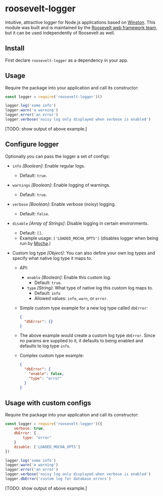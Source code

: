 # roosevelt-logger

Intuitive, attractive logger for Node.js applications based on [Winston](https://github.com/winstonjs/winston). This module was built and is maintained by the [Roosevelt web framework team](https://github.com/rooseveltframework/roosevelt), but it can be used independently of Roosevelt as well. 

## Install

First declare `roosevelt-logger` as a dependency in your app.

## Usage

Require the package into your application and call its constructor:

```js
const logger = require('roosevelt-logger')()

logger.log('some info')
logger.warn('a warning')
logger.error('an error')
logger.verbose('noisy log only displayed when verbose is enabled')
```

[TODO: show output of above example.]

## Configure logger

Optionally you can pass the logger a set of configs:

- `info` *[Boolean]*: Enable regular logs.

  - Default: `true`.

- `warnings` *[Boolean]*: Enable logging of warnings.

  - Default: `true`.

- `verbose` *[Boolean]*: Enable verbose (noisy) logging.

  - Default: `false`.

- `disable` *[Array of Strings]*: Disable logging in certain environments.

  - Default: `[]`.
  - Example usage: `['LOADED_MOCHA_OPTS']` (disables logger when being run by [Mocha](https://mochajs.org/).)

- Custom log type *[Object]*: You can also define your own log types and specify what native log type it maps to.

  - API:

    - `enable` *[Boolean]*: Enable this custom log.
      - Default:  `true`.
    - `type` *[String]*: What type of native log this custom log maps to.
      - Default: `info`
      - Allowed values: `info`, `warn`, or `error`.

  - Simple custom type example for a new log type called `dbError`:

    ```json
    {
      "dbError": {}
    }
    ```

  - The above example would create a custom log type `dbError`. Since no params are supplied to it, it defaults to being enabled and defaults to log type `info`.

  - Complex custom type example:

    ```json
    {
      "dbError": {
        "enable": false,
        "type": "error"
      }
    }
    ```

## Usage with custom configs

Require the package into your application and call its constructor:

```js
const logger = require('roosevelt-logger')({
    verbose: true,
    dbError: {
        type: "error"
    }
    disable: ['LOADED_MOCHA_OPTS']
})

logger.log('some info')
logger.warn('a warning')
logger.error('an error')
logger.verbose('noisy log only displayed when verbose is enabled')
logger.dbError('custom log for database errors')
```

[TODO: show output of above example.]